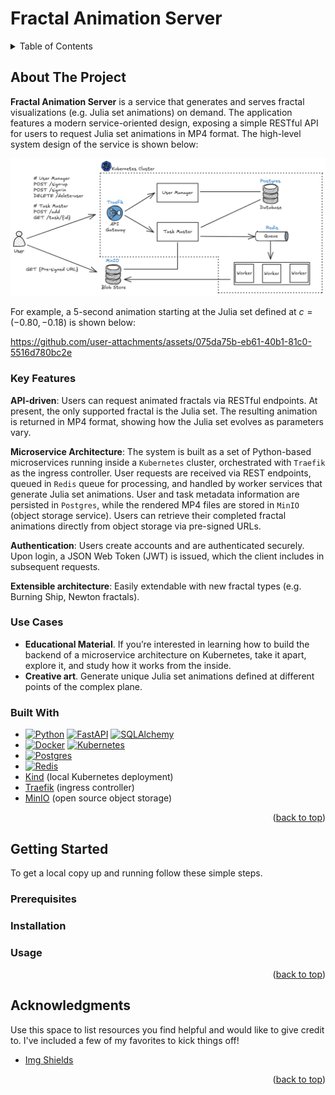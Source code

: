 # Fractal Animation Server

<!-- TABLE OF CONTENTS -->
<details>
  <summary>Table of Contents</summary>
  <ol>
    <li>
      <a href="#about-the-project">About The Project</a>
      <ul>
        <li><a href="#key-features">Key Features</a></li>
        <li><a href="#use-cases">Use Cases</a></li>
        <li><a href="#built-with">Built With</a></li>
      </ul>
    </li>
    <li>
      <a href="#getting-started">Getting Started</a>
      <ul>
        <li><a href="#prerequisites">Prerequisites</a></li>
        <li><a href="#installation">Installation</a></li>
      </ul>
    </li>
    <li><a href="#usage">Usage</a></li>
    <li><a href="#roadmap">Roadmap</a></li>
    <li><a href="#contributing">Contributing</a></li>
    <li><a href="#license">License</a></li>
    <li><a href="#contact">Contact</a></li>
    <li><a href="#acknowledgments">Acknowledgments</a></li>
  </ol>
</details>

## About The Project

__Fractal Animation Server__ is a service that generates and serves fractal visualizations (e.g. Julia set animations)
on demand. The application features a modern service-oriented design, exposing a simple RESTful API for users to request
Julia set animations in MP4 format. The high-level system design of the service is shown below:

![](design.png)

For example, a 5-second animation starting at the Julia set defined at $c = (-0.80, -0.18)$ is shown below:

https://github.com/user-attachments/assets/075da75b-eb61-40b1-81c0-5516d780bc2e

### Key Features

__API-driven__: Users can request animated fractals via RESTful endpoints. At present, the only supported fractal is the
Julia set. The resulting animation is returned in MP4 format, showing how the Julia set evolves as parameters vary.

__Microservice Architecture__: The system is built as a set of Python-based microservices running inside a `Kubernetes`
cluster, orchestrated with `Traefik` as the ingress controller. User requests are received via REST endpoints, queued in
`Redis` queue for processing, and handled by worker services that generate Julia set animations. User and task metadata
information are persisted in `Postgres`, while the rendered MP4 files are stored in `MinIO` (object storage service).
Users can retrieve their completed fractal animations directly from object storage via pre-signed URLs.

__Authentication__: Users create accounts and are authenticated securely. Upon login, a JSON Web Token (JWT) is issued,
which the client includes in subsequent requests.

__Extensible architecture__: Easily extendable with new fractal types (e.g. Burning Ship, Newton fractals).

### Use Cases

- __Educational Material__. If you’re interested in learning how to build the backend of a microservice architecture on
  Kubernetes, take it apart, explore it, and study how it works from the inside.
- __Creative art__. Generate unique Julia set animations defined at different points of the complex plane.

### Built With

* [![Python][Python]][Python-url] [![FastAPI][FastAPI]][FastAPI-url] [![SQLAlchemy][SQLAlchemy]][SQLAlchemy-url]
* [![Docker][Docker]][Docker-url] [![Kubernetes][Kubernetes]][Kubernetes-url]
* [![Postgres][Postgres]][Postgres-url]
* [![Redis][Redis]][Redis-url]
* [Kind][Kind-url] (local Kubernetes deployment)
* [Traefik][Traefik-url] (ingress controller)
* [MinIO][MinIO-url] (open source object storage)

<p align="right">(<a href="#readme-top">back to top</a>)</p>

## Getting Started

To get a local copy up and running follow these simple steps.

### Prerequisites

### Installation

### Usage

<p align="right">(<a href="#readme-top">back to top</a>)</p>

## Acknowledgments

Use this space to list resources you find helpful and would like to give credit to. I've included a few of my favorites
to kick things off!

* [Img Shields](https://shields.io)

<p align="right">(<a href="#readme-top">back to top</a>)</p>

<!-- MARKDOWN LINKS & IMAGES -->

[Kubernetes]: https://img.shields.io/badge/kubernetes-326CE5?&style=plastic&logo=kubernetes&logoColor=white

[Kubernetes-url]: https://kubernetes.io/

[Python]: https://img.shields.io/badge/python-3670A0?style=for-the-badge&logo=python&logoColor=ffdd54

[Python-url]: https://www.python.org/

[Redis]: https://img.shields.io/badge/Redis-DC382D?style=for-the-badge&logo=redis&logoColor=white

[Redis-url]: https://redis.io/

[Postgres]: https://img.shields.io/badge/PostgreSQL-316192?logo=postgresql&logoColor=white

[Postgres-url]: https://www.postgresql.org/

[Docker]: https://img.shields.io/badge/docker-257bd6?style=for-the-badge&logo=docker&logoColor=white

[Docker-url]: https://www.docker.com/

[FastAPI]: https://img.shields.io/badge/FastAPI-005571?style=for-the-badge&logo=fastapi

[FastAPI-url]: https://fastapi.tiangolo.com/

[SQLAlchemy]: https://img.shields.io/badge/SQLAlchemy-306998?logo=python&logoColor=white

[SQLAlchemy-url]: https://www.sqlalchemy.org/

[Traefik-url]: https://traefik.io/traefik

[MinIO-url]: https://www.min.io/

[Kind-url]: https://kind.sigs.k8s.io/

<!--
## Notes

- RBAC grants access to pods
- An Ingress is a Kubernetes resource that define rules for routing external HTTP(s) traffic to services inside the
  cluster.
- An Ingres Controler is the actual gatekeeper — the thing that listens on port 80/443 and knows what to do based on the
  Ingress rules. Example: traefik. It reads Kubernetes Ingress resources. Then it dynamically configures itself to
  route traffic to the appropriate services.
- The traefik's NodePort exposes Traefik on a fixed port outside of the cluster.
- `172.17.0.1`, that’s the default gateway IP of the Docker bridge network on Linux/macOS

-->
